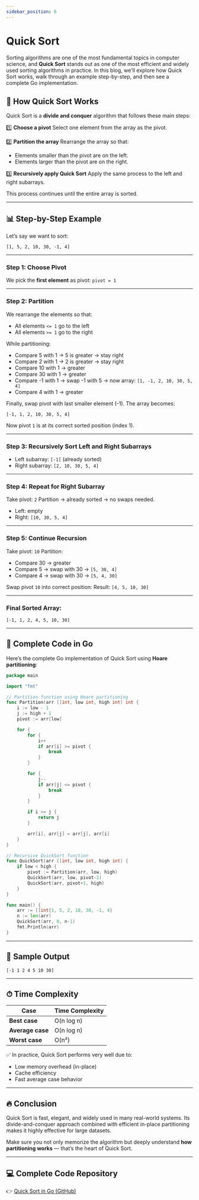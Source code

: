 ```yaml
---
sidebar_position: 6
---
```


# Quick Sort

Sorting algorithms are one of the most fundamental topics in computer science, and **Quick Sort** stands out as one of the most efficient and widely used sorting algorithms in practice. In this blog, we'll explore how Quick Sort works, walk through an example step-by-step, and then see a complete Go implementation.

## 🔎 How Quick Sort Works

Quick Sort is a **divide and conquer** algorithm that follows these main steps:

1️⃣ **Choose a pivot**
Select one element from the array as the pivot.

2️⃣ **Partition the array**
Rearrange the array so that:

- Elements smaller than the pivot are on the left.
- Elements larger than the pivot are on the right.

3️⃣ **Recursively apply Quick Sort**
Apply the same process to the left and right subarrays.

This process continues until the entire array is sorted.

---

## 📊 Step-by-Step Example

Let’s say we want to sort:

```
[1, 5, 2, 10, 30, -1, 4]
```

---

### Step 1: Choose Pivot

We pick the **first element** as pivot:
`pivot = 1`

---

### Step 2: Partition

We rearrange the elements so that:

- All elements `<= 1` go to the left
- All elements `>= 1` go to the right

While partitioning:

- Compare 5 with 1 → 5 is greater → stay right
- Compare 2 with 1 → 2 is greater → stay right
- Compare 10 with 1 → greater
- Compare 30 with 1 → greater
- Compare -1 with 1 → swap -1 with 5 → now array: `[1, -1, 2, 10, 30, 5, 4]`
- Compare 4 with 1 → greater

Finally, swap pivot with last smaller element (-1).
The array becomes:

```
[-1, 1, 2, 10, 30, 5, 4]
```

Now pivot `1` is at its correct sorted position (index 1).

---

### Step 3: Recursively Sort Left and Right Subarrays

- Left subarray: `[-1]` (already sorted)
- Right subarray: `[2, 10, 30, 5, 4]`

---

### Step 4: Repeat for Right Subarray

Take pivot: `2`
Partition → already sorted → no swaps needed.

- Left: empty
- Right: `[10, 30, 5, 4]`

---

### Step 5: Continue Recursion

Take pivot: `10`
Partition:

- Compare 30 → greater
- Compare 5 → swap with 30 → `[5, 30, 4]`
- Compare 4 → swap with 30 → `[5, 4, 30]`

Swap pivot `10` into correct position:
Result: `[4, 5, 10, 30]`

---

### Final Sorted Array:

```
[-1, 1, 2, 4, 5, 10, 30]
```

---

## 🧮 Complete Code in Go

Here’s the complete Go implementation of Quick Sort using **Hoare partitioning**:

```go
package main

import "fmt"

// Partition function using Hoare partitioning
func Partition(arr []int, low int, high int) int {
    i := low - 1
    j := high + 1
    pivot := arr[low]

    for {
        for {
            i++
            if arr[i] >= pivot {
                break
            }
        }

        for {
            j--
            if arr[j] <= pivot {
                break
            }
        }

        if i >= j {
            return j
        }

        arr[i], arr[j] = arr[j], arr[i]
    }
}

// Recursive QuickSort function
func QuickSort(arr []int, low int, high int) {
    if low < high {
        pivot := Partition(arr, low, high)
        QuickSort(arr, low, pivot-1)
        QuickSort(arr, pivot+1, high)
    }
}

func main() {
    arr := []int{1, 5, 2, 10, 30, -1, 4}
    n := len(arr)
    QuickSort(arr, 0, n-1)
    fmt.Println(arr)
}
```

---

## 🧪 Sample Output

```
[-1 1 2 4 5 10 30]
```

---

## ⏱ Time Complexity

| Case             | Time Complexity |
| ---------------- | --------------- |
| **Best case**    | O(n log n)      |
| **Average case** | O(n log n)      |
| **Worst case**   | O(n²)           |

✅ In practice, Quick Sort performs very well due to:

- Low memory overhead (in-place)
- Cache efficiency
- Fast average case behavior

---

## 🔥 Conclusion

Quick Sort is fast, elegant, and widely used in many real-world systems. Its divide-and-conquer approach combined with efficient in-place partitioning makes it highly effective for large datasets.

Make sure you not only memorize the algorithm but deeply understand **how partitioning works** — that’s the heart of Quick Sort.

---

## 💻 Complete Code Repository

👉 [Quick Sort in Go (GitHub)](https://github.com/paresh-patil/data_structure_and_algorithms/blob/main/sorting_algorithms/quick_sort.go)
